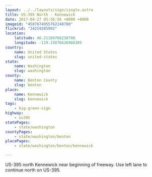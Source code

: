 ```yaml
---
layout: ../../layouts/sign/single.astro
title: US-395 North - Kennewick
date: 2017-04-27 05:56:56 +0000 +0000
imageid: "4587674955762248780"
flickrid: "34259285992"
location:
    latitude: 46.21166766238708
    longitude: -119.15876626968385
country:
    name: United States
    slug: united-states
state:
    name: Washington
    slug: washington
county:
    name: Benton County
    slug: benton
place:
    name: Kennewick
    slug: kennewick
tags:
    - big-green-sign
highway:
    - us395
statePages:
    - state/washington
countyPages:
    - state/washington/benton
placePages:
    - state/washington/benton/kennewick

---
```

US-395 north Kennewick near beginning of freeway.  Use left lane to continue north on US-395.